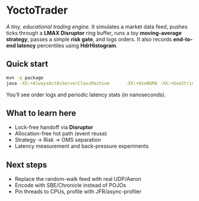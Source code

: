 # YoctoTrader

*A tiny, educational trading engine.* It simulates a market data feed, pushes ticks through a **LMAX Disruptor** ring buffer, runs a toy **moving-average strategy**, passes a simple **risk gate**, and logs orders. It also records **end-to-end latency** percentiles using **HdrHistogram**.

## Quick start
```bash
mvn -q package
java -XX:+AlwaysActAsServerClassMachine      -XX:+UseNUMA -XX:+UseStringDeduplication      -jar target/yoctotrader-1.0.0.jar
```

You’ll see order logs and periodic latency stats (in nanoseconds).

## What to learn here
- Lock-free handoff via **Disruptor**
- Allocation-free hot path (event reuse)
- Strategy → Risk → OMS separation
- Latency measurement and back-pressure experiments

## Next steps
- Replace the random-walk feed with real UDP/Aeron
- Encode with SBE/Chronicle instead of POJOs
- Pin threads to CPUs, profile with JFR/async-profiler
